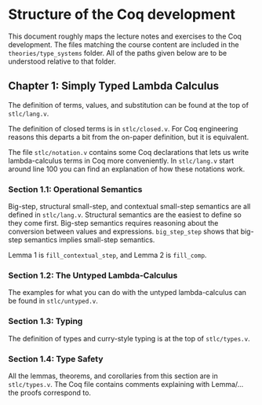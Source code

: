 # Structure of the Coq development

This document roughly maps the lecture notes and exercises to the Coq development.
The files matching the course content are included in the `theories/type_systems` folder.
All of the paths given below are to be understood relative to that folder.

## Chapter 1: Simply Typed Lambda Calculus

The definition of terms, values, and substitution can be found at the top of `stlc/lang.v`.

The definition of closed terms is in `stlc/closed.v`.
For Coq engineering reasons this departs a bit from the on-paper definition, but it is equivalent.

The file `stlc/notation.v` contains some Coq declarations that lets us write lambda-calculus terms in Coq more conveniently.
In `stlc/lang.v` start around line 100 you can find an explanation of how these notations work.

### Section 1.1: Operational Semantics

Big-step, structural small-step, and contextual small-step semantics are all defined in `stlc/lang.v`.
Structural semantics are the easiest to define so they come first.
Big-step semantics requires reasoning about the conversion between values and expressions.
`big_step_step` shows that big-step semantics implies small-step semantics.

Lemma 1 is `fill_contextual_step`, and Lemma 2 is `fill_comp`.

### Section 1.2: The Untyped Lambda-Calculus

The examples for what you can do with the untyped lambda-calculus can be found in `stlc/untyped.v`.

### Section 1.3: Typing

The definition of types and curry-style typing is at the top of `stlc/types.v`.

### Section 1.4: Type Safety

All the lemmas, theorems, and corollaries from this section are in `stlc/types.v`.
The Coq file contains comments explaining with Lemma/... the proofs correspond to.
